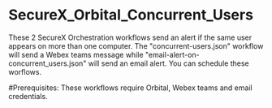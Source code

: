 # SecureX_Orbital_Concurrent_Users

These 2 SecureX Orchestration workflows send an alert if the same user appears on more than one computer.
The "concurrent-users.json" workflow will send a Webex teams message while "email-alert-on-concurrent_users.json" will send an email alert. 
You can schedule these worflows.


#Prerequisites:
These workflows require Orbital, Webex teams and email credentials.
